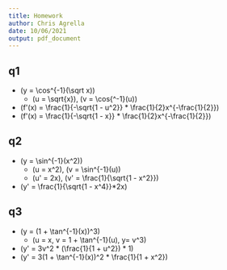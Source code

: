 ```yaml
---
title: Homework
author: Chris Agrella
date: 10/06/2021
output: pdf_document
---
```


## q1

- \(y = \cos^{-1}(\sqrt x)\)
  - \(u = \sqrt{x}\), \(v = \cos{^-1}(u)\)
- \(f'(x) = \frac{1}{-\sqrt{1 - u^2}} * \frac{1}{2}x^{-\frac{1}{2}}\)
- \(f'(x) = \frac{1}{-\sqrt{1 - x}} * \frac{1}{2}x^{-\frac{1}{2}}\)

## q2

- \(y = \sin^{-1}(x^2)\)
  - \(u = x^2\), \(v = \sin^{-1}(u)\)
  - \(u' = 2x\), \(v' = \frac{1}{\sqrt{1 - x^2}}\)
- \(y' = \frac{1}{\sqrt{1 - x^4}}*2x\)

## q3

- \(y = (1 + \tan^{-1}(x))^3\)
  - \(u = x, v = 1 + \tan^{-1}(u), y= v^3\)
- \(y' = 3v^2 * (\frac{1}{1 + u^2}) * 1\)
- \(y' = 3(1 + \tan^{-1}(x))^2 * \frac{1}{1 + x^2}\)